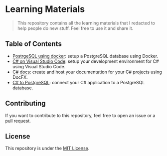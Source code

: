 # Learning Materials

> This repository contains all the learning materials that I redacted to help people do new stuff. Feel free to use it and share it.

## Table of Contents

- [PostrgeSQL using docker](docs/postgresql-docker.md): setup a PostgreSQL database using Docker.
- [C# on Visual Studio Code](docs/csharp-on-vscode.md): setup your development environment for C# using Visual Studio Code.
- [C# docs](docs/csharp-docs.md): create and host your documentation for your C# projects using DocFX.
- [C# to PostgreSQL](docs/csharp-to-postgres.md): connect your C# application to a PostgreSQL database.

## Contributing

If you want to contribute to this repository, feel free to open an issue or a pull request.

## License

This repository is under the [MIT License](LICENSE).
